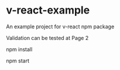 # v-react-example
An example project for v-react npm package

Validation can be tested at Page 2

npm install

npm start

